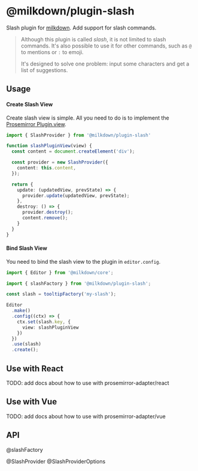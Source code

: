 # @milkdown/plugin-slash

Slash plugin for [milkdown](https://milkdown.dev/).
Add support for slash commands.

> Although this plugin is called _slash_, it is not limited to slash commands.
> It's also possible to use it for other commands, such as `@` to mentions or `:` to emoji.
>
> It's designed to solve one problem: input some characters and get a list of suggestions.

## Usage

#### Create Slash View

Create slash view is simple.
All you need to do is to implement the [Prosemirror Plugin.view](https://prosemirror.net/docs/ref/#state.PluginSpec.view).

```typescript
import { SlashProvider } from '@milkdown/plugin-slash'

function slashPluginView(view) {
  const content = document.createElement('div');

  const provider = new SlashProvider({
    content: this.content,
  });

  return {
    update: (updatedView, prevState) => {
      provider.update(updatedView, prevState);
    },
    destroy: () => {
      provider.destroy();
      content.remove();
    }
  }
}
```

#### Bind Slash View

You need to bind the slash view to the plugin in `editor.config`.

```typescript
import { Editor } from '@milkdown/core';

import { slashFactory } from '@milkdown/plugin-slash';

const slash = tooltipFactory('my-slash');

Editor
  .make()
  .config((ctx) => {
    ctx.set(slash.key, {
      view: slashPluginView
    })
  })
  .use(slash)
  .create();
```

## Use with React

TODO: add docs about how to use with prosemirror-adapter/react

## Use with Vue

TODO: add docs about how to use with prosemirror-adapter/vue

## API

@slashFactory

@SlashProvider
@SlashProviderOptions
